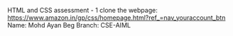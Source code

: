 HTML and CSS assessment - 1
clone the webpage: https://www.amazon.in/gp/css/homepage.html?ref_=nav_youraccount_btn
Name: Mohd Ayan Beg
Branch: CSE-AIML
